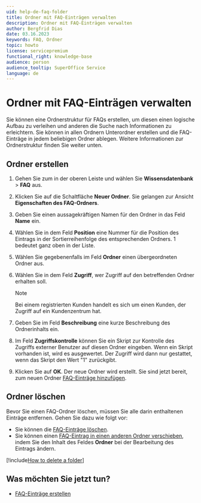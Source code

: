 ```yaml
---
uid: help-de-faq-folder
title: Ordner mit FAQ-Einträgen verwalten
description: Ordner mit FAQ-Einträgen verwalten
author: Bergfrid Dias
date: 03.16.2023
keywords: FAQ, Ordner
topic: howto
license: servicepremium
functional_right: knowledge-base
audience: person
audience_tooltip: SuperOffice Service
language: de
---
```


# Ordner mit FAQ-Einträgen verwalten

Sie können eine Ordnerstruktur für FAQs erstellen, um diesen einen logische Aufbau zu verleihen und anderen die Suche nach Informationen zu erleichtern. Sie können in allen Ordnern Unterordner erstellen und die FAQ-Einträge in jedem beliebigen Ordner ablegen. Weitere Informationen zur Ordnerstruktur finden Sie weiter unten.

## Ordner erstellen

1. Gehen Sie zum <i class="ph ph-list" aria-label="Main menu"></i> in der oberen Leiste und wählen Sie **Wissensdatenbank** > **FAQ** aus.

1. Klicken Sie auf die Schaltfläche **Neuer Ordner**. Sie gelangen zur Ansicht **Eigenschaften des FAQ-Ordners**.

1. Geben Sie einen aussagekräftigen Namen für den Ordner in das Feld **Name** ein.

1. Wählen Sie in dem Feld **Position** eine Nummer für die Position des Eintrags in der Sortierreihenfolge des entsprechenden Ordners. 1 bedeutet ganz oben in der Liste.

1. Wählen Sie gegebenenfalls im Feld **Ordner** einen übergeordneten Ordner aus.

1. Wählen Sie in dem Feld **Zugriff**, wer Zugriff auf den betreffenden Ordner erhalten soll.

    > [!NOTE]
    > Bei einem registrierten Kunden handelt es sich um einen Kunden, der Zugriff auf ein Kundenzentrum hat.

1. Geben Sie im Feld **Beschreibung** eine kurze Beschreibung des Ordnerinhalts ein.

1. Im Feld **Zugriffskontrolle** können Sie ein Skript zur Kontrolle des Zugriffs externer Benutzer auf diesen Ordner eingeben. Wenn ein Skript vorhanden ist, wird es ausgewertet. Der Zugriff wird dann nur gestattet, wenn das Skript den Wert "1" zurückgibt.

1. Klicken Sie auf **OK**. Der neue Ordner wird erstellt. Sie sind jetzt bereit, zum neuen Ordner [FAQ-Einträge hinzufügen][3].

## Ordner löschen

Bevor Sie einen FAQ-Ordner löschen, müssen Sie alle darin enthaltenen Einträge entfernen. Gehen Sie dazu wie folgt vor:

* Sie können die [FAQ-Einträge löschen][1].
* Sie können einen [FAQ-Eintrag in einen anderen Ordner verschieben][2], indem Sie den Inhalt des Feldes **Ordner** bei der Bearbeitung des Eintrags ändern.

[!include[How to delete a folder](../../learn/includes/howto-delete-folder-kb.md)]

## Was möchten Sie jetzt tun?

* [FAQ-Einträge erstellen][3]

<!-- Referenced links -->
[1]: delete.md
[2]: edit.md
[3]: create.md

